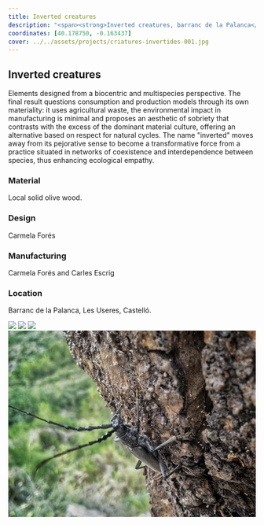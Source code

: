 ```yaml
---
title: Inverted creatures
description: "<span><strong>Inverted creatures, barranc de la Palanca</strong> &mdash; <em>elements designed from a biocentric and multispecies perspective. Made from agricultural waste.</em></span>"
coordinates: [40.178750, -0.163437]
cover: ../../assets/projects/criatures-invertides-001.jpg
---
```


## Inverted creatures

Elements designed from a biocentric and multispecies perspective. The final
result questions consumption and production models through its own materiality:
it uses agricultural waste, the environmental impact in manufacturing is minimal
and proposes an aesthetic of sobriety that contrasts with the excess of the
dominant material culture, offering an alternative based on respect for natural
cycles. The name "inverted" moves away from its pejorative sense to become a
transformative force from a practice situated in networks of coexistence and
interdependence between species, thus enhancing ecological empathy.

### Material

Local solid olive wood.

### Design

Carmela Forés

### Manufacturing

Carmela Forés and Carles Escrig

### Location

Barranc de la Palanca, Les Useres, Castelló.

<carousel-gallery>

![](../../assets/projects/criatures-invertides-003.jpg)
![](../../assets/projects/criatures-invertides-002.jpg)
![](../../assets/projects/criatures-invertides-001.jpg)
![](../../assets/projects/criatures-invertides-004.jpg)

</carousel-gallery>
